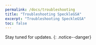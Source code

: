 ```yaml
---
permalink: /docs/troubleshooting
title: "Troubleshooting SpeckleGSA"
excerpt: "Troubleshooting SpeckleGSA"
toc: false
---
```


Stay tuned for updates.
{: .notice--danger}